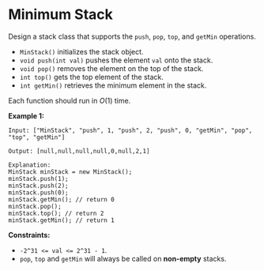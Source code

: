# Minimum Stack

Design a stack class that supports the `push`, `pop`, `top`, and `getMin` operations.

* `MinStack()` initializes the stack object.
* `void push(int val)` pushes the element `val` onto the stack.
* `void pop()` removes the element on the top of the stack.
* `int top()` gets the top element of the stack.
* `int getMin()` retrieves the minimum element in the stack.

Each function should run in *O*(1) time.

**Example 1:**

```
Input: ["MinStack", "push", 1, "push", 2, "push", 0, "getMin", "pop", "top", "getMin"]

Output: [null,null,null,null,0,null,2,1]

Explanation:
MinStack minStack = new MinStack();
minStack.push(1);
minStack.push(2);
minStack.push(0);
minStack.getMin(); // return 0
minStack.pop();
minStack.top(); // return 2
minStack.getMin(); // return 1
```

**Constraints:**

* `-2^31 <= val <= 2^31 - 1`.
* `pop`, `top` and `getMin` will always be called on **non-empty** stacks.